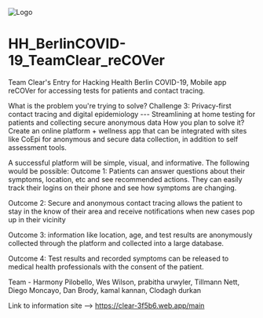 

![Logo](https://lh3.googleusercontent.com/QMX3sRCOt9momwoANgQKH8p50piRwonHUQRtks0XDo3Up4LT5xdbyCcbYvyPCF0MYzczdYvRT7qbeKtPPoNygRBJFGQ=-w650-h650)

# HH_BerlinCOVID-19_TeamClear_reCOVer
Team Clear's Entry for Hacking Health Berlin COVID-19, Mobile app reCOVer for accessing tests for patients and contact tracing.


What is the problem you're trying to solve?
Challenge 3: Privacy-first contact tracing and digital epidemiology
--- Streamlining at home testing for patients and collecting secure anonymous data
How you plan to solve it?
Create an online platform + wellness app that can be integrated with sites like CoEpi for anonymous and secure data collection, in addition to self assessment tools.

A successful platform will be simple, visual, and informative. The following would be possible:
Outcome 1:
Patients can answer questions about their symptoms, location, etc and see recommended actions. They can easily track their logins on their phone and see how symptoms are changing.

Outcome 2:
Secure and anonymous contact tracing allows the patient to stay in the know of their area and receive notifications when new cases pop up in their vicinity

Outcome 3:
information like location, age, and test results are anonymously collected through the platform and collected into a large database.

Outcome 4:
Test results and recorded symptoms can be released to medical health professionals with the consent of the patient.


Team - Harmony Pilobello, Wes Wilson, prabitha urwyler, Tillmann Nett, Diego Moncayo, Dan Brody, kamal kannan, Clodagh durkan

Link to information site --> https://clear-3f5b6.web.app/main

